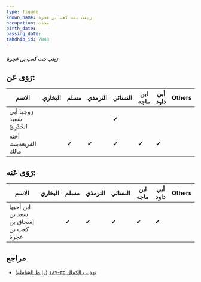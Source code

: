 ```yaml
---
type: figure
known_name: زينب بنت كعب بن عجرة
occupation: محدث
birth_date:
passing_date:
tahdhib_id: 7848
---
```

##### زينب بنت كعب بن عجرة

## رَوَى عَن:
| الاسم                       | البخاري | مسلم | الترمذي | النسائي | ابن ماجه | أبي داود | Others |
| --------------------------- | ------- | ---- | ------- | ------- | -------- | -------- | ------ |
| زوجها أبي سَعِيد الخُدْرِيّ |         |      |         | ✔       |          |          |        |
| أخته الفريعةبنت مالك        |         | ✔    | ✔       | ✔       | ✔        | ✔        |        |
## رَوَى عَنه:
| الاسم                                 | البخاري | مسلم | الترمذي | النسائي | ابن ماجه | أبي داود | Others |
| ------------------------------------- | ------- | ---- | ------- | ------- | -------- | -------- | ------ |
| ابن أخيها سعد بن إسحاق بن كعب بن عجرة |         | ✔    | ✔       | ✔       | ✔        | ✔        |        |
## مراجع
- [تهذيب الكمال ٣٥-١٨٧](obsidian://open?vault=Tahdhib-al-Kamal&file=Figures/٧٨٤٨-زينب%20بنت%20كعب%20بن%20عجرة) ([رابط الشاملة](https://shamela.ws/book/3722/18786))